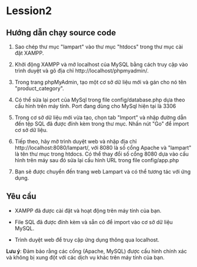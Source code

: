 # Lession2

## Hướng dẫn chạy source code

1. Sao chép thư mục "lampart" vào thư mục "htdocs" trong thư mục cài đặt XAMPP.

2. Khởi động XAMPP và mở localhost của MySQL bằng cách truy cập vào trình duyệt và gõ địa chỉ http://localhost/phpmyadmin/.

3. Trong trang phpMyAdmin, tạo một cơ sở dữ liệu mới và gán cho nó tên "product_category".

4. Có thể sửa lại port của MySql trong file config/database.php dựa theo cấu hình trên máy tính. Port đang dùng cho MySql hiện tại là 3306

4. Trong cơ sở dữ liệu mới vừa tạo, chọn tab "Import" và nhập đường dẫn đến tệp SQL đã được đính kèm trong thư mục. Nhấn nút "Go" để import cơ sở dữ liệu.

5. Tiếp theo, hãy mở trình duyệt web và nhập địa chỉ http://localhost:8080/lampart/, với 8080 là số cổng Apache và "lampart" là tên thư mục trong htdocs. Có thể thay đổi số cổng 8080 dựa vào cấu hình trên máy sau đó sửa lại cấu hình URL trong file config/app.php

6. Bạn sẽ được chuyển đến trang web Lampart và có thể tương tác với ứng dụng.

## Yêu cầu

- XAMPP đã được cài đặt và hoạt động trên máy tính của bạn.

- File SQL đã được đính kèm và sẵn có để import vào cơ sở dữ liệu MySQL.

- Trình duyệt web để truy cập ứng dụng thông qua localhost.

**Lưu ý**: Đảm bảo rằng các cổng (Apache, MySQL) được cấu hình chính xác và không bị xung đột với các dịch vụ khác trên máy tính của bạn.

